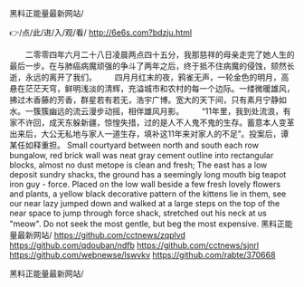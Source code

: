 
黑料正能量最新网站/




👉/点/此/进/入/观/看/ http://6e6s.com?bdzju.html




　　二零零四年六月二十八日凌晨两点四十五分，我那慈祥的母亲走完了她人生的最后一步。在与肺癌病魔顽强的争斗了两年之后，终于抵不住病魔的侵蚀，颏然长逝，永远的离开了我们。
　　四月月红末的夜，鸦雀无声，一轮金色的明月，高悬在茫茫天穹，鲜明浅淡的清辉，充溢城市和农村的每一个边际。一缕微暖雄风，拂过木香藤的芳香，群星若有若无，浩宇广博。宽大的天下间，只有素月宁静如水。一簇簇幽远的流云漫步动摇，相伴雄风月影。
　　“11年里，我到处流浪，有家不许回，成天东躲新疆，惊惶失措，过的是人不人鬼不鬼的生存。蓄意本人变革出来后，大公无私地与家人一道生存，填补这11年来对家人的不足”。投案后，谭某任如释重担。
Small courtyard between north and south each row bungalow, red brick wall was neat gray cement outline into rectangular blocks, almost no dust metope is clean and fresh;
The east has a low deposit sundry shacks, the ground has a seemingly long mouth big teapot iron guy - force.
Placed on the low wall beside a few fresh lovely flowers and plants, a yellow black decorative pattern of the kittens lie in them, see our near lazy jumped down and walked at a large steps on the top of the near space to jump through force shack, stretched out his neck at us "meow".
Do not seek the most gentle, but beg the most expensive.
黑料正能量最新网站/ https://github.com/cctnews/zqplvd
https://github.com/qdouban/ndfb
https://github.com/cctnews/sjnrl
https://github.com/webnewse/lswvkv
https://github.com/rabte/370668





黑料正能量最新网站/
